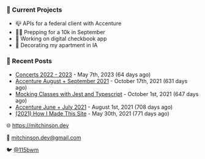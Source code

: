 ### 📌 Current Projects
- 📪 APIs for a federal client with Accenture
- 🏃🏼 Prepping for a 10k in September
- 🤑 Working on digital checkbook app
- 🏡 Decorating my apartment in IA

### 📝 Recent Posts

- [Concerts 2022 - 2023](https://blog.mitchinson.dev/concerts-2023) - May 7th, 2023 (64 days ago)
- [Accenture August + September 2021](https://blog.mitchinson.dev/pillar/aug-sep-21) - October 17th, 2021 (631 days ago)
- [Mocking Classes with Jest and Typescript](https://blog.mitchinson.dev/jest-typescript-mocks) - October 1st, 2021 (647 days ago)
- [Accenture June + July 2021](https://blog.mitchinson.dev/pillar/june-july-21) - August 1st, 2021 (708 days ago)
- [(2021) How I Made This Site](https://blog.mitchinson.dev/About-This-Site) - May 30th, 2021 (771 days ago)

🌐 https://mitchinson.dev

💌 mitchinson.dev@gmail.com

🐦 [@115bwm](https://twitter.com/115bwm)